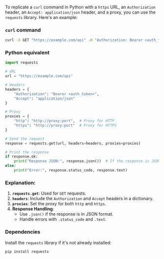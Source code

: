 To replicate a `curl` command in Python with a `https` URL, an `Authorization` header, an `Accept: application/json` header, and a proxy, you can use the `requests` library. Here's an example:

### `curl` command
```bash
curl -X GET "https://example.com/api" -H "Authorization: Bearer <auth_token>" -H "Accept: application/json" -x "http://proxy:port"
```

### Python equivalent
```python
import requests

# URL
url = "https://example.com/api"

# Headers
headers = {
    "Authorization": "Bearer <auth_token>",
    "Accept": "application/json"
}

# Proxy
proxies = {
    "http": "http://proxy:port",  # Proxy for HTTP
    "https": "http://proxy:port"  # Proxy for HTTPS
}

# Send the request
response = requests.get(url, headers=headers, proxies=proxies)

# Print the response
if response.ok:
    print("Response JSON:", response.json())  # If the response is JSON
else:
    print("Error:", response.status_code, response.text)
```

### Explanation:
1. **`requests.get`**: Used for `GET` requests.
2. **`headers`**: Include the `Authorization` and `Accept` headers in a dictionary.
3. **`proxies`**: Set the proxy for both `http` and `https`.
4. **Response Handling**:
   - Use `.json()` if the response is in JSON format.
   - Handle errors with `.status_code` and `.text`.

### Dependencies
Install the `requests` library if it's not already installed:
```bash
pip install requests
```
